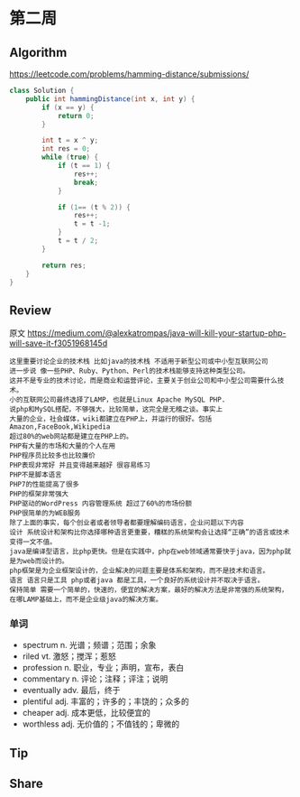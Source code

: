 # 第二周

## Algorithm
https://leetcode.com/problems/hamming-distance/submissions/

```java
class Solution {
    public int hammingDistance(int x, int y) {
        if (x == y) {
            return 0;
        }

        int t = x ^ y;
        int res = 0;
        while (true) {
            if (t == 1) {
                res++;
                break;
            }

            if (1== (t % 2)) {
                res++;
                t = t -1;
            }
            t = t / 2;
        }

        return res;
    }
}
```

## Review
原文 https://medium.com/@alexkatrompas/java-will-kill-your-startup-php-will-save-it-f3051968145d

    这里重要讨论企业的技术栈 比如java的技术栈 不适用于新型公司或中小型互联网公司
    进一步说 像一些PHP、Ruby、Python、Perl的技术栈能够支持这种类型公司。
    这并不是专业的技术讨论，而是商业和运营评论，主要关于创业公司和中小型公司需要什么技术。
    小的互联网公司最终选择了LAMP，也就是Linux Apache MySQL PHP.
    说php和MySQL搭配，不够强大，比较简单，这完全是无稽之谈。事实上
    大量的企业，社会媒体，wiki都建立在PHP上，并运行的很好。包括Amazon,FaceBook,Wikipedia
    超过80%的web网站都是建立在PHP上的。
    PHP有大量的市场和大量的个人在用
    PHP程序员比较多也比较廉价
    PHP表现非常好 并且变得越来越好 很容易练习
    PHP不是脚本语言
    PHP7的性能提高了很多
    PHP的框架非常强大
    PHP驱动的WordPress 内容管理系统 超过了60%的市场份额
    PHP很简单的为WEB服务
    除了上面的事实，每个创业者或者领导者都要理解编码语言，企业问题以下内容
    设计 系统设计和架构比你选择哪种语言更重要，糟糕的系统架构会让选择“正确”的语言或技术变得一文不值。
    java是编译型语言，比php更快。但是在实践中，php在web领域通常要快于java，因为php就是为web而设计的。
    php框架是为企业框架设计的，企业解决的问题主要是体系和架构，而不是技术和语言。
    语言 语言只是工具 php或者java 都是工具，一个良好的系统设计并不取决于语言。
    保持简单 需要一个简单的，快速的，便宜的解决方案，最好的解决方法是非常强的系统架构，在哪LAMP基础上，而不是企业级java的解决方案。

### 单词
- spectrum n. 光谱；频谱；范围；余象
- riled   vt. 激怒；搅浑；惹怒
- profession n. 职业，专业；声明，宣布，表白
- commentary n. 评论；注释；评注；说明
- eventually adv. 最后，终于
- plentiful  adj. 丰富的；许多的；丰饶的；众多的
- cheaper    adj. 成本更低，比较便宜的
- worthless  adj. 无价值的；不值钱的；卑微的

## Tip

## Share


